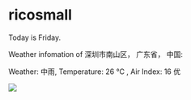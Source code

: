 # ricosmall

Today is Friday.

Weather infomation of 深圳市南山区， 广东省， 中国: 

Weather: 中雨, Temperature: 26 ℃ , Air Index: 16 优

<img src="https://github-readme-stats.vercel.app/api?username=ricosmall&show_icons=true" />
